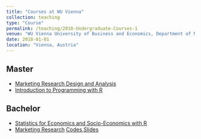 ```yaml
---
title: "Courses at WU Vienna"
collection: teaching
type: "Course"
permalink: /teaching/2018-Undergraduate-Courses-1
venue: "WU Vienna University of Business and Economics, Department of Marketing"
date: 2018-01-01
location: "Vienna, Austria"
---
```


Master
------

* [Marketing Research Design and Analysis](https://learn.wu.ac.at/vvz/17s/5308)
* [Introduction to Programming with R](https://learn.wu.ac.at/vvz/17s/5308)

Bachelor
------
* [Statistics for Economics and Socio-Economics with R](https://learn.wu.ac.at/vvz/16s/4992)
* [Marketing Research](https://learn.wu.ac.at/vvz/17w/0063) [Codes](https://github.com/kagruber2412/Marketing_Research),[Slides](https://github.com/kagruber2412/Marketing_Research/tree/master/Slides)

